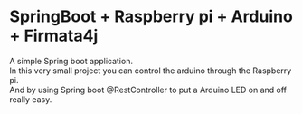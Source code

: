 # SpringBoot + Raspberry pi + Arduino + Firmata4j

A simple Spring boot application.<br/>
In this very small project you can control the arduino through the Raspberry pi.<br/>
And by using Spring boot @RestController to put a Arduino LED on and off really easy.
